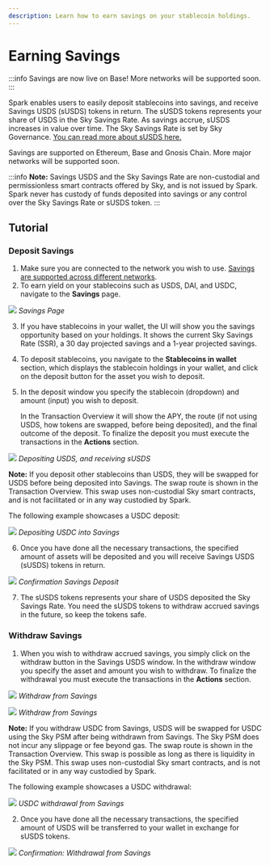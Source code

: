 ```yaml
---
description: Learn how to earn savings on your stablecoin holdings.
---
```


# Earning Savings

:::info
Savings are now live on Base! More networks will be supported soon.
:::

Spark enables users to easily deposit stablecoins into savings, and receive Savings USDS (sUSDS) tokens in return. The sUSDS tokens represents your share of USDS in the Sky Savings Rate. As savings accrue, sUSDS increases in value over time. The Sky Savings Rate is set by Sky Governance. [You can read more about sUSDS here.](/user-guides/earning-savings/savings-usds)

Savings are supported on Ethereum, Base and Gnosis Chain. More major networks will be supported soon.

:::info
**Note:** Savings USDS and the Sky Savings Rate are non-custodial and permissionless smart contracts offered by Sky, and is not issued by Spark. Spark never has custody of funds deposited into savings or any control over the Sky Savings Rate or sUSDS token.
:::

## Tutorial

### Deposit Savings

1. Make sure you are connected to the network you wish to use. [Savings are supported across different networks](/user-guides/earning-savings/savings-usds#supported-networks-and-token-addresses).
2.  To earn yield on your stablecoins such as USDS, DAI, and USDC, navigate to the **Savings** page.

![](/assets/savings-1.png)
*Savings Page*

3. If you have stablecoins in your wallet, the UI will show you the savings opportunity based on your holdings. It shows the current Sky Savings Rate (SSR), a 30 day projected savings and a 1-year projected savings.

4. To deposit stablecoins, you navigate to the **Stablecoins in wallet** section, which displays the stablecoin holdings in your wallet, and click on the deposit button for the asset you wish to deposit.

5.  In the deposit window you specify the stablecoin (dropdown) and amount (input) you wish to deposit.

    In the Transaction Overview it will show the APY, the route (if not using USDS, how tokens are swapped, before being deposited), and the final outcome of the deposit.
    To finalize the deposit you must execute the transactions in the **Actions** section.

![](/assets/savings-2.png)
*Depositing USDS, and receiving sUSDS*

**Note:** If you deposit other stablecoins than USDS, they will be swapped for USDS before being deposited into Savings. The swap route is shown in the Transaction Overview. This swap uses non-custodial Sky smart contracts, and is not facilitated or in any way custodied by Spark.

The following example showcases a USDC deposit:

![](/assets/savings-3.png)
*Depositing USDC into Savings*

6. Once you have done all the necessary transactions, the specified amount of assets will be deposited and you will receive Savings USDS (sUSDS) tokens in return.

![](/assets/savings-4.png)
*Confirmation Savings Deposit*

7. The sUSDS tokens represents your share of USDS deposited the Sky Savings Rate. You need the sUSDS tokens to withdraw accrued savings in the future, so keep the tokens safe.

### Withdraw Savings

1.  When you wish to withdraw accrued savings, you simply click on the withdraw button in the Savings USDS window. In the withdraw window you specify the asset and amount you wish to withdraw. To finalize the withdrawal you must execute the transactions in the **Actions** section.


![](/assets/savings-5.png)
*Withdraw from Savings*

![](/assets/savings-6.png)
*Withdraw from Savings*

**Note:** If you withdraw USDC from Savings, USDS will be swapped for USDC using the Sky PSM after being withdrawn from Savings. The Sky PSM does not incur any slippage or fee beyond gas. The swap route is shown in the Transaction Overview. This swap is possible as long as there is liquidity in the Sky PSM. This swap uses non-custodial Sky smart contracts, and is not facilitated or in any way custodied by Spark.

The following example showcases a USDC withdrawal:

![](/assets/savings-7.png)
*USDC withdrawal from Savings*

2. Once you have done all the necessary transactions, the specified amount of USDS will be transferred to your wallet in exchange for sUSDS tokens.

![](/assets/savings-8.png)
*Confirmation: Withdrawal from Savings*